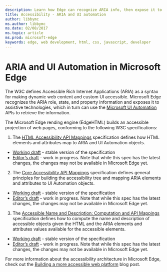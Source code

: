 ---description: Learn how Edge can recognize ARIA info, then expose it to assistive technologies that can then use Microsoft UI Automation APIs.
title: Accessibility - ARIA and UI automation
author: libbymc
ms.author: libbymc
ms.date: 02/08/2017
ms.topic: article
ms.prod: microsoft-edge
keywords: edge, web development, html, css, javascript, developer
---# ARIA and UI Automation in Microsoft EdgeThe W3C defines Accessible Rich Internet Applications (ARIA) as a syntax for making dynamic web content and custom UI accessible. Microsoft Edge recognizes the ARIA role, state, and property information and exposes it to assistive technologies, which in turn can use the [Microsoft UI Automation](https://blogs.msdn.microsoft.com/winuiautomation/) APIs to retrieve the information.The Microsoft Edge rending engine (EdgeHTML) builds an accessible projection of web pages, conforming to the following W3C specifications:1. The [HTML Accessibility API Mappings](http://www.w3.org/TR/html-aam-1.0/) specification defines how HTML elements and attributes map to ARIA and UI Automation objects.  * [Working draft](http://www.w3.org/TR/html-aam-1.0/) - stable version of the specification  * [Editor’s draft](http://w3c.github.io/aria/html-aam/html-aam.html) - work in progress. Note that while this spec has the latest changes, the changes may not be available in Microsoft Edge yet.2. The [Core Accessibility API Mappings](http://www.w3.org/TR/core-aam-1.1/) specification defines general principles for building the accessibility tree and mapping ARIA elements and attributes to UI Automation objects.  * [Working draft](http://www.w3.org/TR/core-aam-1.1/) - stable version of the specification  * [Editor’s draft](http://w3c.github.io/aria/core-aam/core-aam.html) - work in progress. Note that while this spec has the latest changes, the changes may not be available in Microsoft Edge yet.  3. The [Accessible Name and Description: Computation and API Mappings](http://www.w3.org/TR/accname-aam-1.1/) specification defines how to compute the name and description of accessible objects given the HTML and the ARIA elements and attributes values available for the accessible elements.  * [Working draft](http://www.w3.org/TR/accname-aam-1.1/) - stable version of the specification    * [Editor’s draft](http://w3c.github.io/aria/accname-aam/accname-aam.html) - work in progress. Note that while this spec has the latest changes, the changes may not be available in Microsoft Edge yet.   For more information about the accessibility architecture in Microsoft Edge, check out the [Building a more accessible web platform](https://blogs.windows.com/msedgedev/2016/04/20/building-a-more-accessible-web-platform/#GaJGYkSzOImPK41w.97) blog post.